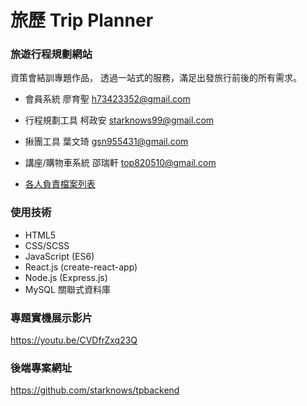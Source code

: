 # 旅歷 Trip Planner

### 旅遊行程規劃網站

資策會結訓專題作品，
透過一站式的服務，滿足出發旅行前後的所有需求。

- 會員系統 廖育聖 h73423352@gmail.com
- 行程規劃工具 柯政安 starknows99@gmail.com
- 揪團工具 葉文琦 gsn955431@gmail.com
- 講座/購物車系統 邵瑞軒 top820510@gmail.com

- [各人負責檔案列表](https://github.com/starknows/tripplanner/blob/develop/fileDeveloper.md)

### 使用技術

- HTML5
- CSS/SCSS
- JavaScript (ES6)
- React.js (create-react-app)
- Node.js (Express.js)
- MySQL 關聯式資料庫

### 專題實機展示影片

https://youtu.be/CVDfrZxq23Q

### 後端專案網址

https://github.com/starknows/tpbackend
